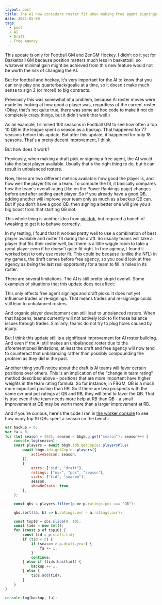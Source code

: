 ```yaml
---
layout: post
title: The AI now considers roster fit when making free agent signings and draft picks
date: 2021-05-08
tags:
  - post
  - AI
  - Draft
  - Free Agency
---
```


This update is only for Football GM and ZenGM Hockey. I didn't do it yet for Basketball GM because position matters much less in basketball, so whatever minimal gain might be achieved from this new feature would not be worth the risk of changing the AI.

But for football and hockey, it's very important for the AI to know that you can only play one quarterback/goalie at a time, so it doesn't make much sense to sign 2 (or more!) to big contracts.

Previously this was somewhat of a problem, because AI roster moves were made by looking at how good a player was, regardless of the current roster. (Okay, that's not quite true, there was some ad hoc code to make it not do completely crazy things, but it didn't work that well.)

As an example, I simmed 100 seasons in Football GM to see how often a top 10 QB in the league spent a season as a backup. That happened for 77 seasons before this update. But after this update, it happened for only 18 seasons. That's a pretty decent improvement, I think.

But how does it work?

<!--more-->

Previously, when making a draft pick or signing a free agent, the AI would take the best player available. Usually that's the right thing to do, but it can result in unbalanced rosters.

Now, there are two different metrics available: how good the player is, and how well the player fits on a team. To compute the fit, it basically compares how the team's overall rating (like on the Power Rankings page) changes before and after adding each player. So if you already have a good QB, adding another will improve your team only as much as a backup QB can. But if you don't have a good QB, then signing a better one will give you a big boost from that starting QB slot.

This whole thing is another idea from [nicidob](https://github.com/zengm-games/zengm/issues/380), but required a bunch of tweaking to get it to behave correctly.

In my testing, I found that it worked pretty well to use a combination of best player available and roster fit during the draft. So usually teams will take a player that fits their roster well, but there is a little wiggle room to take a great player even if he doesn't quite fit right. In free agency, I found it worked best to only use roster fit. This could be because (unlike the NFL) in my games, the draft comes before free agency, so you could look at free agency as being the last real opportunity for a team to fill in holes in its roster.

There are several limitations. The AI is still pretty stupid overall. Some examples of situations that this update does not affect:

This only affects free agent signings and draft picks. It does not yet influence trades or re-signings. That means trades and re-signings could still lead to unbalanced rosters.

And organic player development can still lead to unbalanced rosters. When that happens, teams currently will not actively look to fix those balance issues through trades. Similarly, teams do not try to plug holes caused by injury.

But I think this update still is a significant improvement for AI roster building. And even if the AI still makes an unbalanced roster due to the aforementioned limitations, at least the draft and free agency will now tend to counteract that unbalancing rather than possibly compounding the problem as they did in the past.

Another thing you'll notice about the draft is AI teams will favor certain positions over others. This is an implication of the "change in team rating" method described above - positions that are more important have higher weights in the team rating formula. So for instance, in FBGM, QB is a much more important position than RB. So if there are two prospects with the same ovr and pot ratings at QB and RB, they will tend to favor the QB. That is true even if the team needs more help at RB than QB - a small improvement at QB may be worth more than a larger improvement at RB.

And if you're curious, here's the code I ran in [the worker console](/football/manual/worker-console/) to see how many top 10 QBs spent a season on the bench:

```js
var backup = 0;
var fa = 0;
for (let season = 2021; season < bbgm.g.get("season"); season++) {
	console.log(season);
	const players = await bbgm.idb.getCopies.playersPlus(
		await bbgm.idb.getCopies.players({
			activeSeason: season,
		}),
		{
			attrs: ["pid", "draft"],
			ratings: ["ovr", "pos", "season"],
			stats: ["tid", "season"],
			season,
			showNoStats: true,
		},
	);

	const qbs = players.filter(p => p.ratings.pos === "QB");

	qbs.sort((a, b) => b.ratings.ovr - a.ratings.ovr);

	const top10 = qbs.slice(0, 10);
	const tids = new Set();
	for (const p of top10) {
		const tid = p.stats.tid;
		if (tid < 0) {
			if (season > p.draft.year) {
				fa += 1;
			}
			continue;
		} else if (tids.has(tid)) {
			backup += 1;
		} else {
			tids.add(tid);
		}
	}
}

console.log(backup, fa);
```

